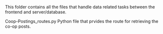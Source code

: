 This folder contains all the files that handle data related tasks between the frontend and server/database.

Coop-Postings_routes.py
Python file that prvides the route for retrieving the co-op posts.